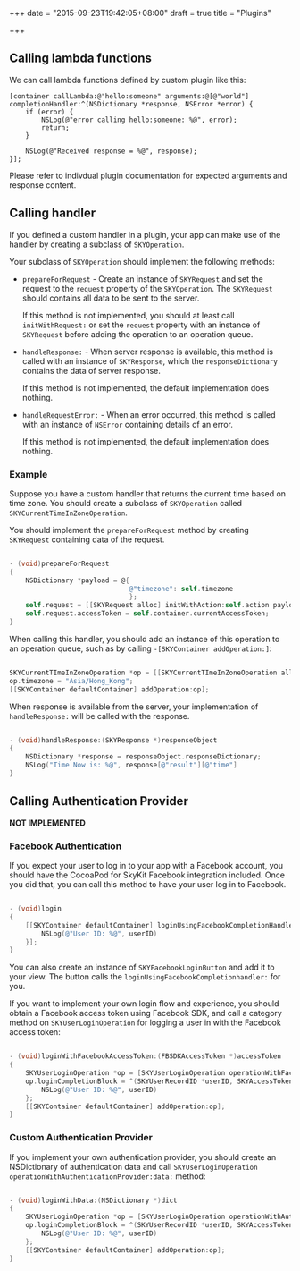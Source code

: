 +++
date = "2015-09-23T19:42:05+08:00"
draft = true
title = "Plugins"

+++

## Calling lambda functions

We can call lambda functions defined by custom plugin like this:

```obj-c
[container callLambda:@"hello:someone" arguments:@[@"world"] completionHandler:^(NSDictionary *response, NSError *error) {
    if (error) {
        NSLog(@"error calling hello:someone: %@", error);
        return;
    }

    NSLog(@"Received response = %@", response);
}];
```

Please refer to indivdual plugin documentation for expected arguments and
response content.

## Calling handler

If you defined a custom handler in a plugin, your app can make use of the
handler by creating a subclass of `SKYOperation`.

Your subclass of `SKYOperation` should implement the following methods:

*  `prepareForRequest` - Create an instance of `SKYRequest` and set the request
    to the `request` property of the `SKYOperation`. The `SKYRequest` should
    contains all data to be sent to the server.

    If this method is not implemented, you should at least call
    `initWithRequest:` or set the `request` property with an instance of
    `SKYRequest` before adding the operation to an operation queue.
     
*  `handleResponse:` - When server response is available, this method
    is called with an instance of `SKYResponse`, which the `responseDictionary`
    contains the data of server response.

    If this method is not implemented, the default implementation does nothing.

*   `handleRequestError:` - When an error occurred, this method is called
    with an instance of `NSError` containing details of an error.

    If this method is not implemented, the default implementation does nothing.

### Example

Suppose you have a custom handler that returns the current time based on
time zone. You should create a subclass of `SKYOperation` called
`SKYCurrentTimeInZoneOperation`.

You should implement the `prepareForRequest` method by creating `SKYRequest`
containing data of the request.

``` Objective-C

- (void)prepareForRequest
{
    NSDictionary *payload = @{
                              @"timezone": self.timezone
                              };
    self.request = [[SKYRequest alloc] initWithAction:self.action payload:payload];
    self.request.accessToken = self.container.currentAccessToken;
}

```

When calling this handler, you should add an instance of this operation to
an operation queue, such as by calling `-[SKYContainer addOperation:]`:

``` Objective-C

SKYCurrentTImeInZoneOperation *op = [[SKYCurrentTImeInZoneOperation alloc] init];
op.timezone = "Asia/Hong_Kong";
[[SKYContainer defaultContainer] addOperation:op];

```

When response is available from the server, your implementation of
`handleResponse:` will be called with the response.

``` Objective-C

- (void)handleResponse:(SKYResponse *)responseObject
{
    NSDictionary *response = responseObject.responseDictionary;
    NSLog("Time Now is: %@", response[@"result"][@"time"]
}

```

## Calling Authentication Provider

**NOT IMPLEMENTED**

### Facebook Authentication

If you expect your user to log in to your app with a Facebook account, you
should have the CocoaPod for SkyKit Facebook integration included. Once you did
that, you can call this method to have your user log in to Facebook.

``` Objective-C

- (void)login
{
    [[SKYContainer defaultContainer] loginUsingFacebookCompletionHandler:^(SKYUserRecordID *userID, NSError *error){
        NSLog(@"User ID: %@", userID)
    }];
}

```

You can also create an instance of `SKYFacebookLoginButton` and add it to
your view. The button calls the `loginUsingFacebookCompletionhandler:` for you.

If you want to implement your own login flow and experience, you should
obtain a Facebook access token using Facebook SDK, and call a category
method on `SKYUserLoginOperation` for logging a user in with the Facebook
access token:

``` Objective-C

- (void)loginWithFacebookAccessToken:(FBSDKAccessToken *)accessToken
{
    SKYUserLoginOperation *op = [SKYUserLoginOperation operationWithFacebookAccessToken:accessToken]
    op.loginCompletionBlock = ^(SKYUserRecordID *userID, SKYAccessToken *accessToken, NSError *error) {
        NSLog(@"User ID: %@", userID)
    };
    [[SKYContainer defaultContainer] addOperation:op];
}
```

### Custom Authentication Provider

If you implement your own authentication provider, you should create
an NSDictionary of authentication data and call `SKYUserLoginOperation`
`operationWithAuthenticationProvider:data:` method:

``` Objective-C

- (void)loginWithData:(NSDictionary *)dict
{
    SKYUserLoginOperation *op = [SKYUserLoginOperation operationWithAuthenticationProvider:@"com.example" data:dict]
    op.loginCompletionBlock = ^(SKYUserRecordID *userID, SKYAccessToken *accessToken, NSError *error) {
        NSLog(@"User ID: %@", userID)
    };
    [[SKYContainer defaultContainer] addOperation:op];
}
```
